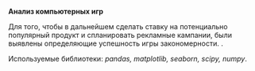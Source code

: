 **Анализ компьютерных игр**  

Для того, чтобы в дальнейшем сделать ставку на потенциально популярный продукт и спланировать рекламные кампании, были выявлены определяющие успешность игры закономерности. .

Используемые библиотеки: *pandas, matplotlib, seaborn, scipy, numpy*.  
